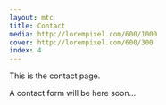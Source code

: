 ```yaml
---
layout: mtc
title: Contact
media: http://lorempixel.com/600/1000
cover: http://lorempixel.com/600/300
index: 4
---
```


This is the contact page.

A contact form will be here soon...